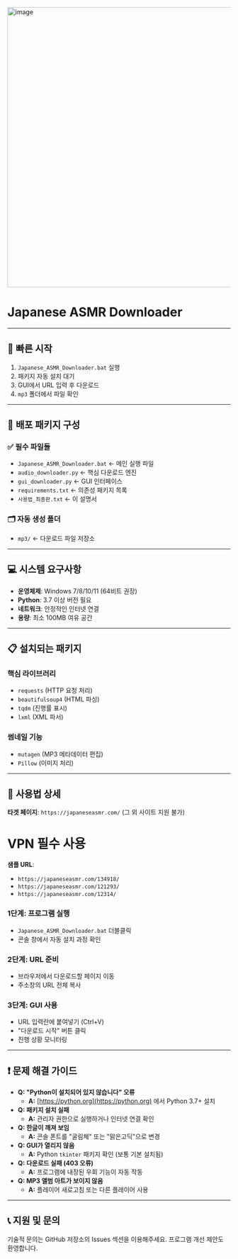 
<img width="1487" height="632" alt="image" src="https://github.com/user-attachments/assets/53f9844b-5978-4568-9cfc-9279aef760b0" />


# Japanese ASMR Downloader

---

## 🚀 빠른 시작

1.  `Japanese_ASMR_Downloader.bat` 실행
2.  패키지 자동 설치 대기
3.  GUI에서 URL 입력 후 다운로드
4.  `mp3` 폴더에서 파일 확인

---

## 📁 배포 패키지 구성

### ✅ 필수 파일들

* `Japanese_ASMR_Downloader.bat` ← 메인 실행 파일
* `audio_downloader.py` ← 핵심 다운로드 엔진
* `gui_downloader.py` ← GUI 인터페이스
* `requirements.txt` ← 의존성 패키지 목록
* `사용법_최종판.txt` ← 이 설명서

### 🗂️ 자동 생성 폴더

* `mp3/` ← 다운로드 파일 저장소

---

## 💻 시스템 요구사항

* **운영체제**: Windows 7/8/10/11 (64비트 권장)
* **Python**: 3.7 이상 버전 필요
* **네트워크**: 안정적인 인터넷 연결
* **용량**: 최소 100MB 여유 공간

---

## 📋 설치되는 패키지

### 핵심 라이브러리

* `requests` (HTTP 요청 처리)
* `beautifulsoup4` (HTML 파싱)
* `tqdm` (진행률 표시)
* `lxml` (XML 파서)

### 썸네일 기능

* `mutagen` (MP3 메타데이터 편집)
* `Pillow` (이미지 처리)

---

## 🔧 사용법 상세
**타겟 페이지**: `https://japaneseasmr.com/` (그 외 사이트 지원 불가)

# VPN 필수 사용

**샘플 URL**:
* `https://japaneseasmr.com/134918/`
* `https://japaneseasmr.com/121293/`
* `https://japaneseasmr.com/12314/`

### 1단계: 프로그램 실행

* `Japanese_ASMR_Downloader.bat` 더블클릭
* 콘솔 창에서 자동 설치 과정 확인

### 2단계: URL 준비

* 브라우저에서 다운로드할 페이지 이동
* 주소창의 URL 전체 복사

### 3단계: GUI 사용

* URL 입력란에 붙여넣기 (Ctrl+V)
* "다운로드 시작" 버튼 클릭
* 진행 상황 모니터링

---

## ❗ 문제 해결 가이드

* **Q: "Python이 설치되어 있지 않습니다" 오류**
    * **A:** [https://python.org](https://python.org) 에서 Python 3.7+ 설치
* **Q: 패키지 설치 실패**
    * **A:** 관리자 권한으로 실행하거나 인터넷 연결 확인
* **Q: 한글이 깨져 보임**
    * **A:** 콘솔 폰트를 "굴림체" 또는 "맑은고딕"으로 변경
* **Q: GUI가 열리지 않음**
    * **A:** Python `tkinter` 패키지 확인 (보통 기본 설치됨)
* **Q: 다운로드 실패 (403 오류)**
    * **A:** 프로그램에 내장된 우회 기능이 자동 작동
* **Q: MP3 앨범 아트가 보이지 않음**
    * **A:** 플레이어 새로고침 또는 다른 플레이어 사용

---

## 📞 지원 및 문의

기술적 문의는 GitHub 저장소의 Issues 섹션을 이용해주세요. 프로그램 개선 제안도 환영합니다.
